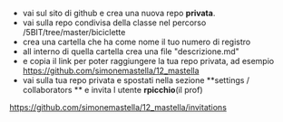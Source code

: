 * vai sul sito di github e crea una nuova repo **privata**.
* vai sulla repo condivisa della classe nel percorso /5BIT/tree/master/biciclette
* crea una cartella che ha come nome il tuo numero di registro
* all interno di quella cartella crea una file "descrizione.md"
* e copia il link per poter raggiungere la tua repo privata, ad esempio
https://github.com/simonemastella/12_mastella
* vai sulla tua repo privata e spostati nella sezione **settings / collaborators ** e invita l utente **rpicchio**(il prof)

https://github.com/simonemastella/12_mastella/invitations
